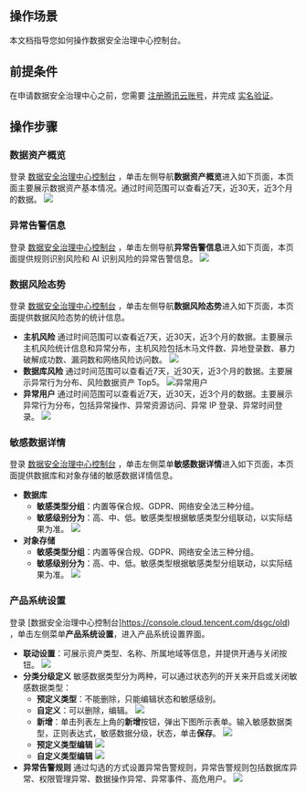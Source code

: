 ## 操作场景
本文档指导您如何操作数据安全治理中心控制台。
## 前提条件
在申请数据安全治理中心之前，您需要 [注册腾讯云账号](https://cloud.tencent.com/document/product/378/17985)，并完成 [实名验证](https://cloud.tencent.com/document/product/378/3629)。
## 操作步骤
### 数据资产概览
登录 [数据安全治理中心控制台](https://console.cloud.tencent.com/dsgc/old) ，单击左侧导航**数据资产概览**进入如下页面，本页面主要展示数据资产基本情况。通过时间范围可以查看近7天，近30天，近3个月的数据。
![](https://main.qcloudimg.com/raw/0e2b478f9273a54c71501f5fa52a3b4f.png)

### 异常告警信息
登录 [数据安全治理中心控制台](https://console.cloud.tencent.com/dsgc/old) ，单击左侧导航**异常告警信息**进入如下页面，本页面提供规则识别风险和 AI 识别风险的异常告警信息。
![](https://main.qcloudimg.com/raw/9e3113d9ca606b47ae5746ffad3bc67c.png)

### 数据风险态势
登录 [数据安全治理中心控制台](https://console.cloud.tencent.com/dsgc/old) ，单击左侧导航**数据风险态势**进入如下页面，本页面提供数据风险态势的统计信息。
- **主机风险**
通过时间范围可以查看近7天，近30天，近3个月的数据。主要展示主机风险统计信息和异常分布，主机风险包括木马文件数、异地登录数、暴力破解成功数、漏洞数和网络风险访问数。
![](https://main.qcloudimg.com/raw/562cabf17f8957e759e1e5fe98d79b92.png)
- **数据库风险**
通过时间范围可以查看近7天，近30天，近3个月的数据。主要展示异常行为分布、风险数据资产 Top5。
![异常用户](https://main.qcloudimg.com/raw/f2b54acdd5289ddba818ffaa27d33276.png)
- **异常用户**
通过时间范围可以查看近7天，近30天，近3个月的数据。主要展示异常行为分布，包括异常操作、异常资源访问、异常 IP 登录、异常时间登录。
![](https://main.qcloudimg.com/raw/35356f259768fad685fdd1609da2cf13.png)

### 敏感数据详情
登录 [数据安全治理中心控制台](https://console.cloud.tencent.com/dsgc/old) ，单击左侧菜单**敏感数据详情**进入如下页面，本页面提供数据库和对象存储的敏感数据详情信息。
- **数据库**
	- **敏感类型分组**：内置等保合规、GDPR、网络安全法三种分组。
	- **敏感级别分为**：高、中、低。敏感类型根据敏感类型分组联动，以实际结果为准。
![](https://main.qcloudimg.com/raw/a0bef0f2ebf705309322c0f5968a2560.png)
- **对象存储**
	- **敏感类型分组**：内置等保合规、GDPR、网络安全法三种分组。
	- **敏感级别分为**：高、中、低。敏感类型根据敏感类型分组联动，以实际结果为准。
![](https://main.qcloudimg.com/raw/fe4172cda66365b3539b117c78763a82.png)


### 产品系统设置
登录 [数据安全治理中心控制台]https://console.cloud.tencent.com/dsgc/old) ，单击左侧菜单**产品系统设置**，进入产品系统设置界面。
- **联动设置**：可展示资产类型、名称、所属地域等信息，并提供开通与关闭按钮。
![](https://main.qcloudimg.com/raw/5f50206af7428b79926deb97d71277a7.png)
- **分类分级定义**
敏感数据类型分为两种，可以通过状态列的开关来开启或关闭敏感数据类型：
	- **预定义类型**：不能删除，只能编辑状态和敏感级别。
	- **自定义**：可以删除，编辑。
![](https://main.qcloudimg.com/raw/7159a1bafb57f73a6e162231978ebbe6.png)
	- **新增**：单击列表左上角的**新增**按钮，弹出下图所示表单。输入敏感数据类型，正则表达式，敏感数据分级，状态，单击**保存**。
![](https://main.qcloudimg.com/raw/518bc775fdd959ff48ec0f974ca2de8d.png)
	- **预定义类型编辑**
![](https://main.qcloudimg.com/raw/105fbe601e33eb5169f757378de659b4.png)
	- **自定义类型编辑**
![](https://main.qcloudimg.com/raw/709b7fa4c904fccd60e9c45b2f6f1628.png)
- **异常告警规则**
通过勾选的方式设置异常告警规则，异常告警规则包括数据库异常、权限管理异常、数据操作异常、异常事件、高危用户。
![](https://main.qcloudimg.com/raw/dcd2045ea82a3dfe04f97f36ead8d3c6.png)

